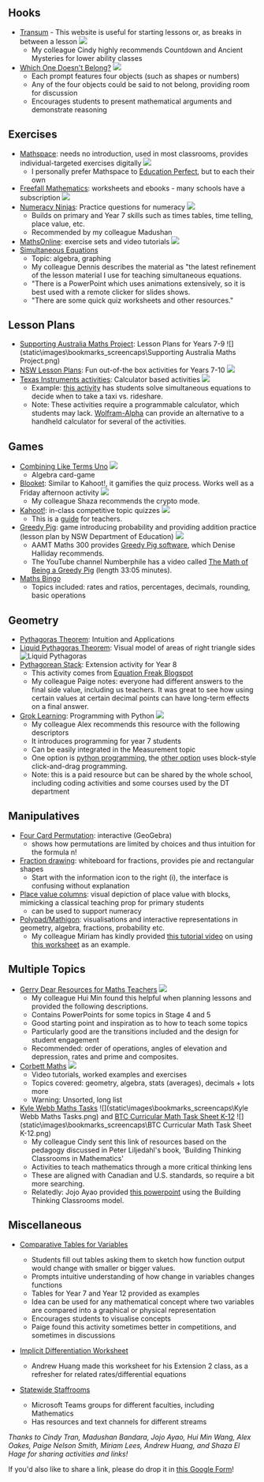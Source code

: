 ## Hooks
* [Transum](https://www.transum.org/Software/SW/Starter_of_the_day/index_page.asp) - This website is useful for starting lessons or, as breaks in between a lesson
![](static\images\bookmarks_screencaps\Transum.png)
	* My colleague Cindy highly recommends Countdown and Ancient Mysteries for lower ability classes
* [Which One Doesn't Belong?](https://wodb.ca/)
![](static\images\bookmarks_screencaps\wodb.png)
	* Each prompt features four objects (such as shapes or numbers)
	* Any of the four objects could be said to not belong, providing room for discussion
	* Encourages students to present mathematical arguments and demonstrate reasoning

## Exercises
* [Mathspace](https://help.mathspace.co/en/collections/93682-using-mathspace-as-a-teacher): needs no introduction, used in most classrooms, provides individual-targeted exercises digitally
![](static\images\bookmarks_screencaps\mathspace.png)
	* I personally prefer Mathspace to [Education Perfect](https://www.educationperfect.com/), but to each their own
* [Freefall Mathematics](https://freefallmathematics.com/products.htm): worksheets and ebooks - many schools have a subscription
![](static\images\bookmarks_screencaps\freefall_mathematics.png)
* [Numeracy Ninjas](https://www.numeracyninjas.org/): Practice questions for numeracy
![](static\images\bookmarks_screencaps\numeracy_ninjas.png)
	* Builds on primary and Year 7 skills such as times tables, time telling, place value, etc.
	* Recommended by my colleague Madushan
* [MathsOnline](https://www.mathsonline.com.au/info-for-teachers): exercise sets and video tutorials
![](static\images\bookmarks_screencaps\maths_online.png)
* [Simultaneous Equations](https://www.dropbox.com/scl/fo/0dabbxzgf7q392yez6q6i/h?rlkey=dgp3xrwizy1octt6pvuz2an8o&dl=0)
	* Topic: algebra, graphing
	* My colleague Dennis describes the material as "the latest refinement of the lesson material I use for teaching simultaneous equations.
	* "There is a PowerPoint which uses animations extensively, so it is best used with a remote clicker for slides shows.
	* "There are some quick quiz worksheets and other resources."

## Lesson Plans
* [Supporting Australia Maths Project](https://www.amsi.org.au/ESA_middle_years/Year7/Year7_md/Year7main.html): Lesson Plans for Years 7-9
![](static\images\bookmarks_screencaps\Supporting Australia Maths Project.png)
* [NSW Lesson Plans](https://education.nsw.gov.au/teaching-and-learning/curriculum/mathematics/mathematics-curriculum-resources-k-12/mathematics-7-10-resources): Fun out-of-the box activities for Years 7-10
![](static\images\bookmarks_screencaps\det_lesson_plans.png)
* [Texas Instruments activities](https://education.ti.com/en-au/seniornspiredcurriculum/aus-nz/nsw): Calculator based activities
![](static\images\bookmarks_screencaps\texas_instruments.png)
	* Example: [this activity](https://education.ti.com/en-au/seniornspiredcurriculum/aus-nz/detail?id=0E575E989E17478696FCD9966760231E&t=4F3490A6B252453E9D603D8739C4309F#!) has students solve simultaneous equations to decide when to take a taxi vs. rideshare.
	* Note: These activities require a programmable calculator, which students may lack. [Wolfram-Alpha](https://www.wolframalpha.com/) can provide an alternative to a handheld calculator for several of the activities.

## Games
* [Combining Like Terms Uno](https://www.frontporchmath.com/wp-content/uploads/2017/10/like-terms-uno.pdf)
![](static\images\bookmarks_screencaps\like_terms_uno.png)
	* Algebra card-game
* [Blooket](https://www.blooket.com/): Similar to Kahoot!, it gamifies the quiz process. Works well as a Friday afternoon activity
![](static\images\bookmarks_screencaps\blooket.png)
	* My colleague Shaza recommends the crypto mode.
* [Kahoot!](https://kahoot.com/): in-class competitive topic quizzes
![](static\images\bookmarks_screencaps\kahoot.png)
	* This is a [guide](https://kahoot.com/files/2021/06/StarterGuide_0621.pdf) for teachers.
* [Greedy Pig](static\pdfs\others_resources\mtm_reunion\det-nsw-greedy-pig.pdf): game introducing probability and providing addition practice (lesson plan by NSW Department of Education)
![](static\images\bookmarks_screencaps\greedy_pig.png)
	* AAMT Maths 300 provides [Greedy Pig software](https://lessons.maths300.com/greedy-pig), which Denise Halliday recommends.
	* The YouTube channel Numberphile has a video called [The Math of Being a Greedy Pig](https://www.youtube.com/watch?v=ULhRLGzoXQ0&ab_channel=Numberphile) (length 33:05 minutes).
* [Maths Bingo](https://mathsstarters.net/bingo)
	* Topics included: rates and ratios, percentages, decimals, rounding, basic operations



## Geometry
* [Pythagoras Theorem](https://betterexplained.com/articles/surprising-uses-of-the-pythagorean-theorem/): Intuition and Applications
* [Liquid Pythagoras Theorem](https://www.reddit.com/r/oddlysatisfying/comments/okry97/how_to_visually_prove_pythagoras_theorem_a%C2%B2_b%C2%B2_c%C2%B2/): Visual model of areas of right triangle sides
![Liquid Pythagoras](static\images\bookmarks_screencaps\Liquid_Pythagoras.png)
* [Pythagorean Stack](static\pdfs\others_resources\mtm_reunion\PythagoreanStack-PaigeNelson.pdf): Extension activity for Year 8
	* This activity comes from [Equation Freak Blogspot](https://EquationFreakBlogspot.com)
	* My colleague Paige notes: everyone had different answers to the final side value, including us teachers. It was great to see how using certain values at certain decimal points can have long-term effects on a final answer.
* [Grok Learning](https://groklearning.com/): Programming with Python
![](static\images\bookmarks_screencaps\Grok_Learning.png)
	* My colleague Alex recommends this resource with the following descriptors
	* It introduces programming for year 7 students
	* Can be easily integrated in the Measurement topic
	* One option is [python programming](https://groklearning.com/course/maths-yr7/), the [other option](https://groklearning.com/course/aca-dt-7-bk-geometry/) uses block-style click-and-drag programming.
	* Note: this is a paid resource but can be shared by the whole school, including coding activities and some courses used by the DT department
<!-- * [Dance Dance Transversal](static/pdfs/others_resources/mtm_reunion/Cindy-DanceDanceTransversal-Angles-activity.pdf): Game for Angle relationships
	* Cindy made this activity to teach co-interior angles, corresponding angles, etc.
	* Year 7-8
	* Fun team activity, requires some open space
	* Based on the popular game Dance Dance Revolution
 ❤ Need to add ppt link instead of pdf, and need to put songs in folder. make zip file
 -->

## Manipulatives
* [Four Card Permutation](https://www.geogebra.org/m/gmqatpq7): interactive (GeoGebra)
	* shows how permutations are limited by choices and thus intuition for the formula n!
* [Fraction drawing](https://apps.mathlearningcenter.org/fractions/): whiteboard for fractions, provides pie and rectangular shapes
	* Start with the information icon to the right (i), the interface is confusing without explanation
* [Place value columns](https://www.didax.com/apps/base-ten-blocks/): visual depiction of place value with blocks, mimicking a classical teaching prop for primary students
	* can be used to support numeracy
* [Polypad/Mathigon](https://polypad.amplify.com/): visualisations and interactive representations in geometry, algebra, fractions, probability etc.
	* My colleague Miriam has kindly provided [this tutorial video](https://drive.google.com/file/d/14SAUnBjVfp5k7cplvOTcKvpCM5dhmJ_F/view?pli=1) on using [this worksheet](https://polypad.amplify.com/p/eIKVcVDDtYEB3g) as an example.


## Multiple Topics
* [Gerry Dear Resources for Maths Teachers](http://maths.gerrydear.id.au/)
![](static\images\bookmarks_screencaps\gerrydear.png)
	* My colleague Hui Min found this helpful when planning lessons and provided the following descriptions.
	* Contains PowerPoints for some topics in Stage 4 and 5
	* Good starting point and inspiration as to how to teach some topics
	* Particularly good are the transitions included and the design for student engagement
	* Recommended: order of operations, angles of elevation and depression, rates and prime and composites.
* [Corbett Maths](https://corbettmaths.com/contents/)
![](static\images\bookmarks_screencaps\Corbett_maths.png)
	* Video tutorials, worked examples and exercises
	* Topics covered: geometry, algebra, stats (averages), decimals + lots more
	* Warning: Unsorted, long list
* [Kyle Webb Maths Tasks](https://tasks.kylewebb.ca/) ![](static\images\bookmarks_screencaps\Kyle Webb Maths Tasks.png) and [BTC Curricular Math Task Sheet K-12](https://docs.google.com/spreadsheets/d/1-tJ2DzGJ0JXpmcRJoJxsVBA3d0_2ygxfjH3c1s2GqLM/edit#gid=427306543) ![](static\images\bookmarks_screencaps\BTC Curricular Math Task Sheet K-12.png)
	* My colleague Cindy sent this link of resources based on the pedagogy discussed in Peter Liljedahl's book, 'Building Thinking Classrooms in Mathematics'
	* Activities to teach mathematics through a more critical thinking lens
	* These are aligned with Canadian and U.S. standards, so require a bit more searching.
	* Relatedly: Jojo Ayao provided [this powerpoint](static\pdfs\others_resources\mtm_reunion\11MAA_Lesson_1_BTC_script.pdf) using the Building Thinking Classrooms model.

## Miscellaneous
* [Comparative Tables for Variables](static\pdfs\others_resources\mtm_reunion\Comparative-Tables-Graphs-PaigeNelsonSmith.pdf)
 	* Students fill out tables asking them to sketch how function output would change with smaller or bigger values.
 	* Prompts intuitive understanding of how change in variables changes functions
 	* Tables for Year 7 and Year 12 provided as examples
 	*  Idea can be used for any mathematical concept where two variables are compared into a graphical or physical representation
 	* Encourages students to visualise concepts
 	* Paige found this activity sometimes better in competitions, and sometimes in discussions
* [Implicit Differentiation Worksheet](static\pdfs\others_resources\mtm_reunion\implicit_differentiation_worksheet.pdf)
	* Andrew Huang made this worksheet for his Extension 2 class, as a refresher for related rates/differential equations

* [Statewide Staffrooms](https://education.nsw.gov.au/teaching-and-learning/curriculum/statewide-staffrooms)
	* Microsoft Teams groups for different faculties, including Mathematics
	* Has resources and text channels for different streams


*Thanks to Cindy Tran, Madushan Bandara, Jojo Ayao, Hui Min Wang, Alex Oakes, Paige Nelson Smith, Miriam Lees, Andrew Huang, and Shaza El Hage for sharing activities and links!*

If you'd also like to share a link, please do drop it in [this Google Form](https://forms.gle/pwA9GYhyVSiYDhS66)!